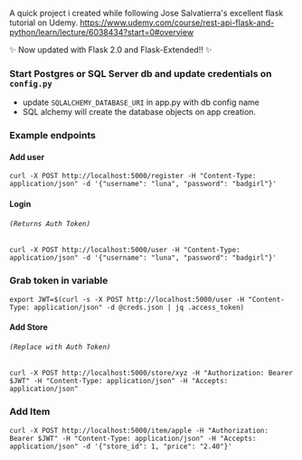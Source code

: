 
A quick project i created while following Jose Salvatierra's excellent flask tutorial 
on Udemy. https://www.udemy.com/course/rest-api-flask-and-python/learn/lecture/6038434?start=0#overview

✨ Now updated with Flask 2.0 and Flask-Extended!!  ✨

### Start Postgres or SQL Server db and update credentials on `config.py`
* update `SQLALCHEMY_DATABASE_URI` in app.py with db config name
* SQL alchemy will create the database objects on app creation.


### Example endpoints
#### Add user 
`curl -X POST http://localhost:5000/register -H "Content-Type: application/json" -d '{"username": "luna", "password": "badgirl"}'`

#### Login
###### _`(Returns Auth Token)`_
`curl -X POST http://localhost:5000/user -H "Content-Type: application/json" -d '{"username": "luna", "password": "badgirl"}'`

### Grab token in variable
`export JWT=$(curl -s -X POST http://localhost:5000/user -H "Content-Type: application/json" -d @creds.json | jq .access_token)`

#### Add Store
###### _`(Replace with Auth Token)`_
`curl -X POST http://localhost:5000/store/xyz -H "Authorization: Bearer $JWT" -H "Content-Type: application/json" -H "Accepts: application/json" `

### Add Item
`curl -X POST http://localhost:5000/item/apple -H "Authorization: Bearer $JWT" -H "Content-Type: application/json" -H "Accepts: application/json" -d '{"store_id": 1, "price": "2.40"}'`
